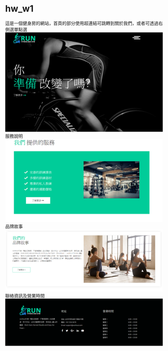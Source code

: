 # hw_w1
這是一個健身房的網站，首頁的部分使用超連結可跳轉到關於我們，或者可透過右側選單點選
![image](https://github.com/alanwang1207/hw_w1/blob/master/image.png)
服務說明
![image](https://github.com/alanwang1207/hw_w1/blob/master/image1.png)
品牌故事
![image](https://github.com/alanwang1207/hw_w1/blob/master/image2.png)
聯絡資訊及營業時間
![image](https://github.com/alanwang1207/hw_w1/blob/master/image3.png)
